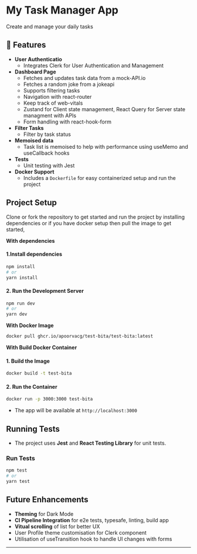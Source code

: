 # My Task Manager App

Create and manage your daily tasks

## 🚀 Features

- **User Authenticatio**
  - Integrates Clerk for User Authentication and Management
- **Dashboard Page**
  - Fetches and updates task data from a mock-API.io
  - Fetches a random joke from a jokeapi
  - Supports filtering tasks
  - Navigation with react-router
  - Keep track of web-vitals
  - Zustand for Client state management, React Query for Server state managment with APIs
  - Form handling with react-hook-form
- **Filter Tasks**
  - Filter by task status
- **Memoised data**
  - Task list is memoised to help with performance using useMemo and useCallback hooks
- **Tests**
  - Unit testing with Jest 
- **Docker Support**
  - Includes a `Dockerfile` for easy containerized setup and run the project

## Project Setup
Clone or fork the repository to get started and run the project by installing dependencies or if you have docker setup then pull the image to get started,

**With dependencies**

#### 1.Install dependencies

```bash
npm install
# or
yarn install
```

#### 2. Run the Development Server

```bash
npm run dev
# or
yarn dev
```

**With Docker Image**

```bash
docker pull ghcr.io/apoorvacg/test-bita/test-bita:latest
```

**With Build Docker Container**

#### 1. Build the Image
```bash
docker build -t test-bita
```

#### 2. Run the Container
```bash
docker run -p 3000:3000 test-bita
```

- The app will be available at `http://localhost:3000`


## Running Tests

- The project uses **Jest** and **React Testing Library** for unit tests.

### Run Tests

```bash
npm test
# or
yarn test
```

## Future Enhancements

- **Theming** for Dark Mode
- **CI Pipeline Integration** for e2e tests, typesafe, linting, build app
- **Vitual scrolling** of list for better UX
- User Profile theme customisation for Clerk component
- Utilisation of useTransition hook to handle UI changes with forms

---
